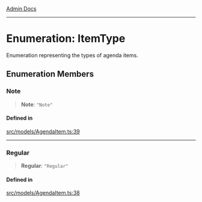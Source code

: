 [Admin Docs](/)

***

# Enumeration: ItemType

Enumeration representing the types of agenda items.

## Enumeration Members

### Note

> **Note**: `"Note"`

#### Defined in

[src/models/AgendaItem.ts:39](https://github.com/Suyash878/talawa-api/blob/cfd688207611ba245c99edd8dbaccb2cdbf6a043/src/models/AgendaItem.ts#L39)

***

### Regular

> **Regular**: `"Regular"`

#### Defined in

[src/models/AgendaItem.ts:38](https://github.com/Suyash878/talawa-api/blob/cfd688207611ba245c99edd8dbaccb2cdbf6a043/src/models/AgendaItem.ts#L38)
